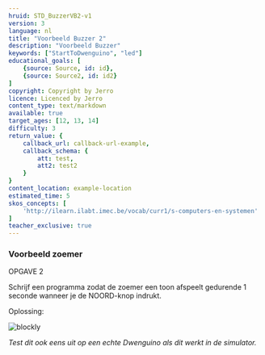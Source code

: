 ```yaml
---
hruid: STD_BuzzerVB2-v1
version: 3
language: nl
title: "Voorbeeld Buzzer 2"
description: "Voorbeeld Buzzer"
keywords: ["StartToDwenguino", "led"]
educational_goals: [
    {source: Source, id: id}, 
    {source: Source2, id: id2}
]
copyright: Copyright by Jerro
licence: Licenced by Jerro
content_type: text/markdown
available: true
target_ages: [12, 13, 14]
difficulty: 3
return_value: {
    callback_url: callback-url-example,
    callback_schema: {
        att: test,
        att2: test2
    }
}
content_location: example-location
estimated_time: 5
skos_concepts: [
    'http://ilearn.ilabt.imec.be/vocab/curr1/s-computers-en-systemen'
]
teacher_exclusive: true
---
```

### Voorbeeld zoemer
OPGAVE 2 

Schrijf een programma zodat de zoemer een toon afspeelt gedurende 1 seconde wanneer je de NOORD-knop indrukt.  


Oplossing:

![blockly](@learning-object/STD_Buzzer2-v1/nl/3)

*Test dit ook eens uit op een echte Dwenguino als dit werkt in de simulator.*